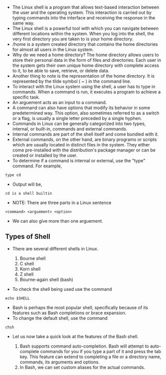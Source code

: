 * The Linux shell is a program that allows text-based interaction between the user and the operating system. This interaction is carried out by typing commands into the interface and receiving the response in the same way. 
* The Linux shell is a powerful tool with which you can navigate between different locations within the system. When you log into the shell, the very first directory you are taken to is your home directory. 
* /home is a system created directory that contains the home directories for almost all users in the Linux system. 
* Why do we need a home directory? The home directory allows users to store their personal data in the form of files and directories. Each user in the system gets their own unique home directory with complete access to it, to be able to save, retrieve, or delete data. 
* Another thing to note is the representation of the home directory. It is represented by the tilde symbol ( ~ ) in the command line. 
* To interact with the Linux system using the shell, a user has to type in commands. When a command is run, it executes a program to achieve a specific task. 
* An arguement acts as an input to a command. 
* A command can also have options that modify its behavior in some predetermined way. This option, also sometimes referred to as a switch or a flag, is usually a single letter preceded by a single hyphen.
* Commands in Linux can be generally categorized into two types, internal, or built-in, commands and external commands. 
* Internal commands are part of the shell itself and come bundled with it. 
* External commands, on the other hand, are binary programs or scripts which are usually located in distinct files in the system. They either come pre-installed with the distribution's package manager or can be created or installed by the user. 
* To determine if a command is internal or external, use the "type" command. For example,

```
type cd
```

* Output will be, 

```
cd is a shell builtin
```

* NOTE: There are three parts in a Linux sentence

```
<command> <arguement> <option>
```

* We can also give more than one arguement.



## Types of Shell ## 

* There are several different shells in Linux.

   1. Bourne shell 
   2. C shell 
   3. Korn shell 
   4. Z shell 
   5. Bourne-again shell (bash)
   
* To check the shell being used use the command

```
echo $SHELL 
```

* Bash is perhaps the most popular shell, specifically because of its features such as Bash completions or brace expansion.
* To change the default shell, use the command 

```
chsh
```

* Let us now take a quick look at the features of the Bash shell. 

   1. Bash supports command auto-completion. Bash will attempt to auto-complete commands for you if you type a part of it and press the tab key. This feature can extend to completing a file or a directory name, commands, its arguments and options. 
   2. In Bash, we can set custom aliases for the actual commands.

